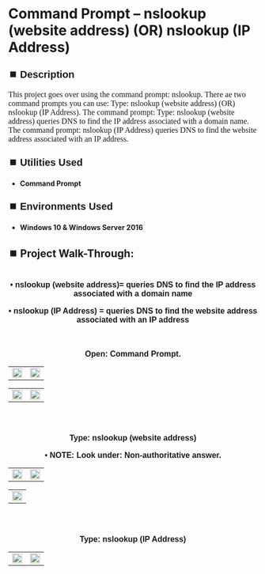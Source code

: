 <h1>Command Prompt – nslookup (website address)  (OR)  nslookup (IP Address)</h1>


<h2 style="font-family: Arial, sans-serif; font-size: 20px; font-weight: bold; margin-top: 24px; margin-bottom: 12px;">
⏹️ Description</h2>

<p style="font-family: Georgia, serif; font-size: 16px; margin-top: 12px; margin-bottom: 12px;">
This project goes over using the command prompt: nslookup.  There ae two command prompts you can use: Type: nslookup (website address)  (OR)  nslookup (IP Address).  The command prompt: Type: nslookup (website address) queries DNS to find the IP address associated with a domain name.  The command prompt: nslookup (IP Address) queries DNS to find the website address associated with an IP address. 
</b>



<h2 style="font-family: Arial, sans-serif; font-size: 20px; font-weight: bold; margin-top: 24px; margin-bottom: 12px;">
⏹️ Utilities Used</h2>
  
<p style="font-family: Georgia, serif; font-size: 16px; margin-top: 12px; margin-bottom: 12px;">
 
 - <b>Command Prompt</b>



<h2 style="font-family: Arial, sans-serif; font-size: 20px; font-weight: bold; margin-top: 24px; margin-bottom: 12px;"> 
⏹️ Environments Used </h2>

<p style="font-family: Georgia, serif; font-size: 16px; margin-top: 12px; margin-bottom: 12px;">
 
- <b>Windows 10 & Windows Server 2016</b>



<h2 style="font-family: Arial, sans-serif; font-size: 20px; font-weight: bold; margin-top: 24px; margin-bottom: 12px;"> 
<h2>
⏹️ Project Walk-Through:</h2>
 <br/>


<div style="text-align:center;">
  <span style="font-family: Arial, sans-serif; font-size: 16px;"><b>•	nslookup (website address)= queries DNS to find the IP address associated with a domain name</b></span>  
<br/><br/>


<div style="text-align:center;">
  <span style="font-family: Arial, sans-serif; font-size: 16px;"><b>•	nslookup (IP Address) = queries DNS to find the website address associated with an IP address</b></span>  
<br/><br/><br/><br/>


<div style="text-align:center;">
  <span style="font-family: Arial, sans-serif; font-size: 16px;"><b>Open: Command Prompt.</b></span>  
<br/>

<table>
  <tr>
    <td><img src="https://imgur.com/uoCV6RO.png" height="100%" width="100%" /></td>
    <td><img src="https://imgur.com/v6fTn0T.png" height="100%" width="100%" /></td>
  </tr>
</table>

<table>
  <tr>
    <td><img src="https://imgur.com/GjGIbla.png" height="100%" width="100%" /></td>
    <td><img src="https://imgur.com/juGGi9K.png" height="100%" width="100%" /></td>
  </tr>
</table>

<br /><br />


<div style="text-align:center;">
  <span style="font-family: Arial, sans-serif; font-size: 16px;"><b>Type: nslookup (website address)</b></span>  
<br/><br/>

<div style="text-align:center;">
  <span style="font-family: Arial, sans-serif; font-size: 16px;"><b>•	NOTE: Look under: Non-authoritative answer.</b></span>  
<br/>

<table>
  <tr>
    <td><img src="https://imgur.com/exrjFVz.png" height="100%" width="100%" /></td>
    <td><img src="https://imgur.com/8Wy5voF.png" height="100%" width="100%" /></td>
  </tr>
</table>

<table>
  <tr>
    <td><img src="https://imgur.com/6pRTHCa.png" height="100%" width="100%" /></td>
  </tr>
</table>

<br /><br />


<div style="text-align:center;">
  <span style="font-family: Arial, sans-serif; font-size: 16px;"><b>Type: nslookup (IP Address)</b></span>  
<br/>

<table>
  <tr>
    <td><img src="https://imgur.com/mIP1KQU.png" height="50%" width="100%" /></td>
    <td><img src="https://imgur.com/Bhs422V.png" height="50%" width="100%" /></td>
  </tr>
</table>

<br /><br />


